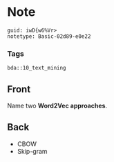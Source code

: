 # Note
```
guid: iwD{w6%Vr>
notetype: Basic-02d89-e0e22
```

### Tags
```
bda::10_text_mining
```

## Front
Name two <b>Word2Vec approaches</b>.

## Back
<ul>
  <li>CBOW
  <li>Skip-gram
</ul>
